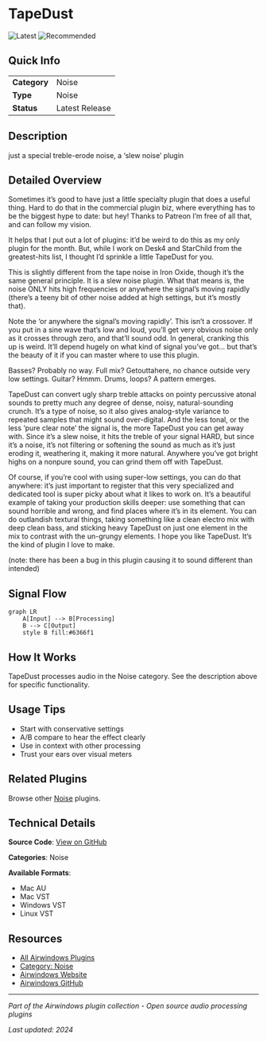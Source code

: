 # TapeDust

![Latest](https://img.shields.io/badge/-Latest-10b981) ![Recommended](https://img.shields.io/badge/-Recommended-6366f1)

## Quick Info

| | |
|---|---|
| **Category** | Noise |
| **Type** | Noise |
| **Status** | Latest Release |

## Description

just a special treble-erode noise, a ‘slew noise’ plugin

## Detailed Overview

Sometimes it’s good to have just a little specialty plugin that does a useful thing. Hard to do that in the commercial plugin biz, where everything has to be the biggest hype to date: but hey! Thanks to Patreon I’m free of all that, and can follow my vision.

It helps that I put out a lot of plugins: it’d be weird to do this as my only plugin for the month. But, while I work on Desk4 and StarChild from the greatest-hits list, I thought I’d sprinkle a little TapeDust for you.

This is slightly different from the tape noise in Iron Oxide, though it’s the same general principle. It is a slew noise plugin. What that means is, the noise ONLY hits high frequencies or anywhere the signal’s moving rapidly (there’s a teeny bit of other noise added at high settings, but it’s mostly that).

Note the ‘or anywhere the signal’s moving rapidly’. This isn’t a crossover. If you put in a sine wave that’s low and loud, you’ll get very obvious noise only as it crosses through zero, and that’ll sound odd. In general, cranking this up is weird. It’ll depend hugely on what kind of signal you’ve got… but that’s the beauty of it if you can master where to use this plugin.

Basses? Probably no way. Full mix? Getouttahere, no chance outside very low settings. Guitar? Hmmm. Drums, loops? A pattern emerges.

TapeDust can convert ugly sharp treble attacks on pointy percussive atonal sounds to pretty much any degree of dense, noisy, natural-sounding crunch. It’s a type of noise, so it also gives analog-style variance to repeated samples that might sound over-digital. And the less tonal, or the less ‘pure clear note’ the signal is, the more TapeDust you can get away with. Since it’s a slew noise, it hits the treble of your signal HARD, but since it’s a noise, it’s not filtering or softening the sound as much as it’s just eroding it, weathering it, making it more natural. Anywhere you’ve got bright highs on a nonpure sound, you can grind them off with TapeDust.

Of course, if you’re cool with using super-low settings, you can do that anywhere: it’s just important to register that this very specialized and dedicated tool is super picky about what it likes to work on. It’s a beautiful example of taking your production skills deeper: use something that can sound horrible and wrong, and find places where it’s in its element. You can do outlandish textural things, taking something like a clean electro mix with deep clean bass, and sticking heavy TapeDust on just one element in the mix to contrast with the un-grungy elements. I hope you like TapeDust. It’s the kind of plugin I love to make.

(note: there has been a bug in this plugin causing it to sound different than intended)

## Signal Flow

```mermaid
graph LR
    A[Input] --> B[Processing]
    B --> C[Output]
    style B fill:#6366f1
```

## How It Works

TapeDust processes audio in the Noise category. See the description above for specific functionality.

## Usage Tips

- Start with conservative settings
- A/B compare to hear the effect clearly
- Use in context with other processing
- Trust your ears over visual meters


## Related Plugins

Browse other [Noise](../categories/noise.md) plugins.


## Technical Details

**Source Code**: [View on GitHub](https://github.com/airwindows/airwindows/tree/master/plugins/LinuxVST/src/TapeDust)

**Categories**: Noise

**Available Formats**:
- Mac AU
- Mac VST
- Windows VST
- Linux VST

## Resources

- [All Airwindows Plugins](../../README.md)
- [Category: Noise](../categories/noise.md)
- [Airwindows Website](https://www.airwindows.com)
- [Airwindows GitHub](https://github.com/airwindows/airwindows)

---

*Part of the Airwindows plugin collection - Open source audio processing plugins*

*Last updated: 2024*
